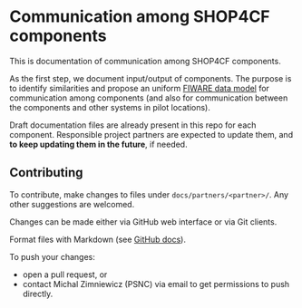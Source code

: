 # Communication among SHOP4CF components 

This is documentation of communication among SHOP4CF components.

As the first step, we document input/output of components.
The purpose is to identify similarities and propose an uniform 
[FIWARE data model](https://fiware-datamodels.readthedocs.io/en/latest/index.html)
for communication among components 
(and also for communication between the components and other systems in pilot locations).  

Draft documentation files are already present in this repo for each component.
Responsible project partners are expected to update them, 
and __to keep updating them in the future__, if needed.  

## Contributing

To contribute, make changes to files under `docs/partners/<partner>/`.
Any other suggestions are welcomed.

Changes can be made either via GitHub web interface or via Git clients.

Format files with Markdown (see [GitHub docs](https://guides.github.com/features/mastering-markdown/)).

To push your changes:
- open a pull request, or
- contact Michal Zimniewicz (PSNC) via email to get permissions to push directly.
